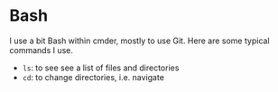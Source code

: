 # Bash

I use a bit Bash within cmder, mostly to use Git. Here are some typical commands I use.

- `ls`: to see see a list of files and directories
- `cd`: to change directories, i.e. navigate
